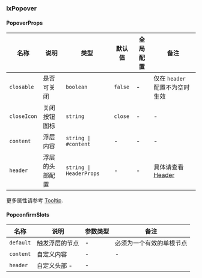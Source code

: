 
### IxPopover

#### PopoverProps

| 名称 | 说明 | 类型  | 默认值 | 全局配置 | 备注 |
| --- | --- | --- | --- | --- | --- |
| `closable` | 是否可关闭 | `boolean` | `false` | - | 仅在 `header` 配置不为空时生效 |
| `closeIcon` | 关闭按钮图标 | `string` | `close` | - | - |
| `content` | 浮层内容 | `string \| #content` | - | - | - |
| `header` | 浮层的头部配置 | `string \| HeaderProps` | - | - | 具体请查看[Header](/components/header/zh#HeaderProps) |

更多属性请参考 [Tooltip](/components/tooltip/zh#TooltipProps).

#### PopconfirmSlots

| 名称 | 说明 | 参数类型 | 备注 |
| --- | --- | --- | --- |
| `default` | 触发浮层的节点 | - |必须为一个有效的单根节点 |
| `content` | 自定义内容 | - | - |
| `header` | 自定义头部 - | - |

